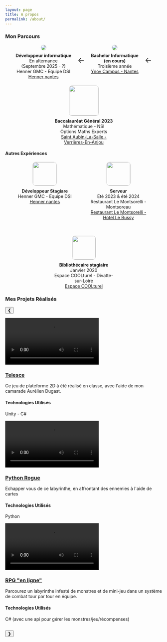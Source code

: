 ```yaml
---
layout: page
title: A propos
permalink: /about/
---
```


### Mon Parcours

<div style="display: flex; align-items: flex-start; gap: 20px; flex-wrap: wrap; justify-content: center;">

<div style="text-align: center; max-width: 200px; ">
    <img src="{{ '/assets/images/henner_logo.jpg' | relative_url }}" style="max-height:95px;max-width:95px; border: 1px solid #ccc; border-radius: 10px;">
    <div style="margin-top: 8px;">
      <strong>Développeur informatique</strong><br>
      En alternance<br>
      (Septembre 2025 - ?)<br>
      Henner GMC - Equipe DSI<br>
      <a href="https://www.henner.com" target="_blank">Henner nantes</a>
    </div>
  </div>

<div style="display: flex; align-items: center; justify-content: center; height: auto; min-height: 100px;">
    <div style="font-size: 24px;">&#8592;</div>
  </div>

<div style="text-align: center; max-width: 200px;">
    <img src="{{ '/assets/images/ynov_logo.png' | relative_url }}" style="max-height:95px;max-width:95px; border: 1px solid #ccc; border-radius: 10px;">
    <div style="margin-top: 8px;">
      <strong>Bachelor Informatique<br>(en cours)</strong><br>
      Troisième année<br>
      <a href="https://www.ynov.com/campus/nantes" target="_blank">Ynov Campus - Nantes</a>
    </div>
  </div>

<div style="display: flex; align-items: center; justify-content: center; height: auto; min-height: 100px;">
    <div style="font-size: 24px;">&#8592;</div>
  </div>

<div style="text-align: center; max-width: 200px;">
    <img src="{{ '/assets/images/staubin_logo.png' | relative_url }}" style=" height:95px; border: 1px solid #ccc; border-radius: 10px;">
    <div style="margin-top: 8px;">
      <strong>Baccalauréat Général 2023</strong><br>
      Mathématique - NSI<br>
      Options Maths Experts<br>
      <a href="https://www.staubinlasalle.fr" target="_blank">Saint Aubin-La-Salle - Verrières-En-Anjou</a>
    </div>
  </div>

</div>

#### Autres Expériences

<div style="display: flex; align-items: flex-start; gap: 50px; flex-wrap: wrap; justify-content: center;">

<div style="text-align: center; max-width: 200px;">
    <img src="{{ '/assets/images/henner_logo.jpg' | relative_url }}" style="height:75px; border: 1px solid #ccc; border-radius: 10px;">
    <div style="margin-top: 8px;">
      <strong>Développeur Stagiare</strong><br>
      Henner GMC - Equipe DSI<br>
      <a href="https://www.henner.com" target="_blank">Henner nantes</a>
    </div>
  </div>

<div style="text-align: center; max-width: 200px;">
    <img src="{{ '/assets/images/montsorelli_logo.jpg' | relative_url }}" style="height:75px; border: 1px solid #ccc; border-radius: 10px;">
    <div style="margin-top: 8px;">
      <strong>Serveur</strong><br>
      Eté 2023 & été 2024<br>
      Restaurant Le Montsorelli - Montsoreau<br>
      <a href="https://www.hotel-lebussy.fr" target="_blank">Restaurant Le Montsorelli - Hotel Le Bussy</a>
    </div>
  </div>

<div style="text-align: center; max-width: 200px;">
    <img src="{{ '/assets/images/mediatheque_logo.png' | relative_url }}" style="height:75px; border: 1px solid #ccc; border-radius: 10px;">
    <div style="margin-top: 8px;">
      <strong>Bibliothécaire stagiaire </strong><br>
      Janvier 2020<br>
      Espace COOLturel - Divatte-sur-Loire<br>
      <a href="https://www.espacecoolturel.fr" target="_blank">Espace COOLturel</a>
    </div>
  </div>

</div>

### Mes Projets Réalisés

<div id="projets-carousel" class="projets-carousel" >

  <button id="prev-projet" class="projet-bouton projet-bouton-left">&#10094;</button>

  <div class="projets" style="overflow: hidden;">
    <div class="projets-track">
      <div class="projet-container">
        <div class="projet-video">
          <video src="{{ '/assets/videos/telesce.mp4' | relative_url }}" preload="auto" controls></video>
        </div>
        <div class="projet-legende">
          <h3><ins>Telesce</ins></h3>
          <p>Ce jeu de plateforme 2D à été réalisé en classe, avec l'aide de mon camarade Aurélien Dugast.</p>
          <h4>Technologies Utilisés</h4>
          <p>Unity - C#</p>
        </div>
      </div>
      <div class="projet-container">
        <div class="projet-video">
          <video src="{{ '/assets/videos/labyRogue.mp4' | relative_url }}" preload="auto" controls></video>
        </div>
        <div class="projet-legende">
          <h3><ins>Python Rogue</ins></h3>
          <p>Echapper vous de ce labyrinthe, en affrontant des ennemies à l'aide de cartes</p>
          <h4>Technologies Utilisés</h4>
          <p>Python</p>
        </div>
      </div>
      <div class="projet-container">
        <div class="projet-video">
          <video src="{{ '/assets/videos/rpg.mp4' | relative_url }}" preload="auto" controls></video>
        </div>
        <div class="projet-legende">
          <h3><ins>RPG "en ligne"</ins></h3>
          <p>Parcourez un labyrinthe infesté de monstres et de mini-jeu dans un système de combat tour par tour en équipe.</p>
          <h4>Technologies Utilisés</h4>
          <p>C# (avec une api pour gérer les monstres/jeu/récompenses)</p>
        </div>
      </div>
    </div>
  </div>

  <button id="next-projet" class="projet-bouton projet-bouton-right">&#10095;</button>
</div>
<script>
  const track = document.querySelector('.projets-track');
  const nextBtn = document.getElementById('next-projet');
  const prevBtn = document.getElementById('prev-projet');
  const total = document.querySelectorAll('.projet-container').length;
  let index = 0;
  function updatePosition() {
    track.style.transform = `translateX(-${index * 100}%)`;
  }
  function resetAllVideos() {
    const videos = document.querySelectorAll('video');
    videos.forEach(video => {
      video.pause();
      video.currentTime = 0;
    });
  }
  nextBtn.onclick = () => {
    index = (index + 1) % total;
    resetAllVideos();
    updatePosition();
  };
  prevBtn.onclick = () => {
    index = (index - 1 + total) % total;
    resetAllVideos();
    updatePosition();
  };
</script>
